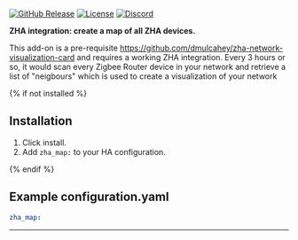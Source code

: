[![GitHub Release][releases-shield]][releases]
[![License][license-shield]](LICENSE.md)
[![Discord][discord-shield]][discord]

**ZHA integration: create a map of all ZHA devices.**

This add-on is a pre-requisite https://github.com/dmulcahey/zha-network-visualization-card and requires a working ZHA integration.
Every 3 hours or so, it would scan every Zigbee Router device in your network and retrieve a list of "neigbours" which is used to
create a visualization of your network

{% if not installed %}
## Installation

1. Click install.
1. Add `zha_map:` to your HA configuration.

{% endif %}
## Example configuration.yaml

```yaml
zha_map:
```

***

[discord]: https://https://discord.gg/sCQJcWq
[discord-shield]: https://img.shields.io/discord/330944238910963714.svg?style=for-the-badge
[releases-shield]: https://img.shields.io/github/release/custom-components/zha-map.svg?style=for-the-badge
[releases]: https://github.com/zha-ng/zha-map/releases
[license-shield]: https://img.shields.io/github/license/custom-components/zha-map.svg?style=for-the-badge
